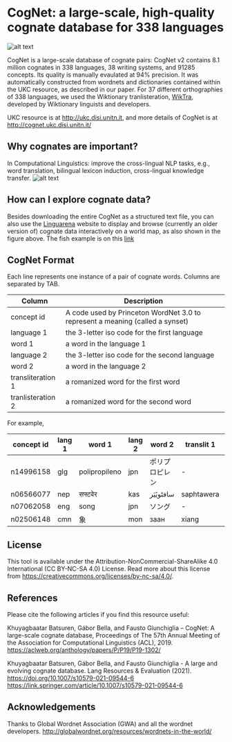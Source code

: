 # CogNet: a large-scale, high-quality cognate database for 338 languages

![alt text](http://ukc.disi.unitn.it/wp-content/uploads/2019/05/Cognate_fish.jpg)

CogNet is a large-scale database of cognate pairs: CogNet v2 contains 8.1 million cognates in 338 languages, 38 writing systems, and 91285 concepts. Its quality is manually evaulated at 94% precision. It was automatically constructed from wordnets and dictionaries contained within the UKC resource, as described in our paper. For 37 different orthographies of 338 languages, we used the Wiktionary tranlisteration, [WikTra](https://github.com/kbatsuren/wiktra), developed by Wiktionary linguists and developers.

UKC resource is at http://ukc.disi.unitn.it, and more details of CogNet is at http://cognet.ukc.disi.unitn.it/


## Why cognates are important?
In Computational Linguistics: improve the cross-lingual NLP tasks, e.g., word translation, bilingual lexicon induction, cross-lingual knowledge transfer.
![alt text](http://ukc.disi.unitn.it/wp-content/uploads/2019/07/cognate_morphology.jpg)

## How can I explore cognate data? 
Besides downloading the entire CogNet as a structured text file, you can also use the [Linguarena](http://linguarena.eu/) website to display and browse (currently an older version of) cognate data interactively on a world map, as also shown in the figure above. The fish example is on this [link](http://linguarena.eu/view/662128424/en#!/)

## CogNet Format
Each line represents one instance of a pair of cognate words. Columns are separated by TAB.

| Column | Description |
| --- | --- |
| concept id | A code used by Princeton WordNet 3.0 to represent a meaning (called a synset)|
| language 1 |	the 3-letter iso code for the first language |
| word 1 |	a word in the language 1 |
| language 2 |	the 3-letter iso code for the second language |
| word 2 |	a word in the language 2 |
| transliteration 1 |	a romanized word for the first word |
| tranlisteration 2 |	a romanized word for the second word |

For example,

| concept id |	lang 1 |  word 1 |	lang 2|	word 2|	translit 1|	translit 2|
| --- |	--- | --- | --- | --- | --- | --- |
| n14996158|	glg	| polipropileno |	jpn |	ポリプロピレン|-	|poripuropiren
| n06566077|	nep	| सफ्टवेर |	kas|	سافٹویٚیَر|	saphtawera|	saftoeyar
| n07062058|	eng	| song | jpn |	ソング	|	-|	songu
| n02506148|	cmn	| 象 |	mon |	заан| xiang|	zaan

## License
This tool is available under the Attribution-NonCommercial-ShareAlike 4.0 International (CC BY-NC-SA 4.0) License. Read more about this license from https://creativecommons.org/licenses/by-nc-sa/4.0/.

## References
Please cite the following articles if you find this resource useful:

Khuyagbaatar Batsuren, Gábor Bella, and Fausto Giunchiglia – CogNet: A large-scale cognate database, Proceedings of The 57th Annual Meeting of the Association for Computational Linguistics (ACL), 2019. https://aclweb.org/anthology/papers/P/P19/P19-1302/

Khuyagbaatar Batsuren, Gábor Bella, and Fausto Giunchiglia - A large and evolving cognate database. Lang Resources & Evaluation (2021). https://doi.org/10.1007/s10579-021-09544-6 https://link.springer.com/article/10.1007/s10579-021-09544-6

## Acknowledgements
Thanks to Global Wordnet Association (GWA) and all the wordnet developers.
http://globalwordnet.org/resources/wordnets-in-the-world/
